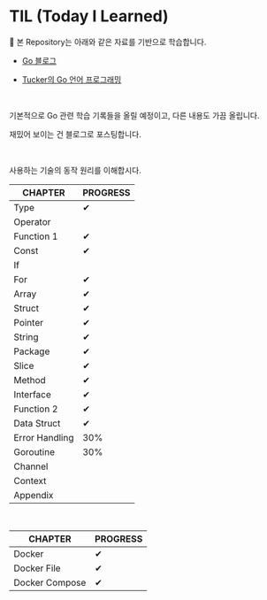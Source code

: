 # TIL (Today I Learned)

📌 본 Repository는 아래와 같은 자료를 기반으로 학습합니다.

* [Go 블로그](https://go.dev/doc/)

* [Tucker의 Go 언어 프로그래밍](https://yes24.com/Product/Goods/131045006)

<br>

기본적으로 Go 관련 학습 기록들을 올릴 예정이고, 다른 내용도 가끔 올립니다.

재밌어 보이는 건 블로그로 포스팅합니다.

<br>

사용하는 기술의 동작 원리를 이해합시다.

| CHAPTER        | PROGRESS |
|----------------|----------|
| Type           | ✔        |
| Operator       |          |
| Function 1     | ✔        |
| Const          | ✔        |
| If             |          |
| For            | ✔        |
| Array          | ✔        |
| Struct         | ✔        |
| Pointer        | ✔        |
| String         | ✔        |
| Package        | ✔        |
| Slice          | ✔        |
| Method         | ✔        |
| Interface      | ✔        |
| Function 2     | ✔        |
| Data Struct    | ✔        |
| Error Handling | 30%      |
| Goroutine      | 30%      |
| Channel        |          |
| Context        |          |
| Appendix       |          |

<br>

| CHAPTER     | PROGRESS |
|-------------|----------|
| Docker      | ✔     |
| Docker File | ✔     |
| Docker Compose           |  ✔        |